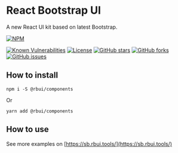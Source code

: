 # React Bootstrap UI

A new React UI kit based on latest Bootstrap.


[![NPM](https://nodei.co/npm/@rbui/components.png)](https://www.npmjs.com/package/@rbui/components)

[![Known Vulnerabilities](https://snyk.io/test/github/evheniy/rbui/badge.svg)](https://snyk.io/test/github/evheniy/rbui)
[![License](https://img.shields.io/badge/license-MIT-blue.svg)](https://raw.githubusercontent.com/evheniy/rbui/master/LICENSE)
[![GitHub stars](https://img.shields.io/github/stars/evheniy/rbui.svg)](https://github.com/evheniy/rbui/stargazers)
[![GitHub forks](https://img.shields.io/github/forks/evheniy/rbui.svg)](https://github.com/evheniy/rbui/network)
[![GitHub issues](https://img.shields.io/github/issues/evheniy/rbui.svg)](https://github.com/evheniy/rbui/issues)

## How to install

    npm i -S @rbui/components

Or

    yarn add @rbui/components

## How to use

See 
more examples on [https://sb.rbui.tools/](https://sb.rbui.tools/)
